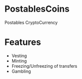 # PostablesCoins

Postables CryptoCurrency


# Features

* Vesting
* Minting
* Freezing/Unfreezing of transfers
* Gambling
